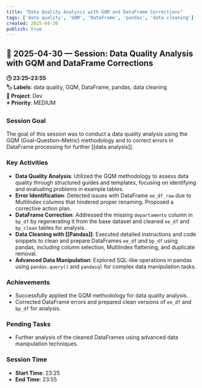 ```yaml
---
title: "Data Quality Analysis with GQM and DataFrame Corrections"
tags: ['data quality', 'GQM', 'DataFrame', 'pandas', 'data cleaning']
created: 2025-04-30
publish: true
---
```


## 📅 2025-04-30 — Session: Data Quality Analysis with GQM and DataFrame Corrections

**🕒 23:25–23:55**  
**🏷️ Labels**: data quality, GQM, DataFrame, pandas, data cleaning  
**📂 Project**: Dev  
**⭐ Priority**: MEDIUM  


### Session Goal
The goal of this session was to conduct a data quality analysis using the GQM (Goal–Question–Metric) methodology and to correct errors in DataFrame processing for further [[data analysis]].

### Key Activities
- **Data Quality Analysis**: Utilized the GQM methodology to assess data quality through structured guides and templates, focusing on identifying and evaluating problems in example tables.
- **Error Identification**: Detected issues with DataFrame `ee_df_raw` due to MultiIndex columns that hindered proper renaming. Proposed a corrective action plan.
- **DataFrame Correction**: Addressed the missing `departamento` column in `bp_df` by regenerating it from the base dataset and cleaned `ee_df` and `bp_clean` tables for analysis.
- **Data Cleaning with [[Pandas]]**: Executed detailed instructions and code snippets to clean and prepare DataFrames `ee_df` and `bp_df` using pandas, including column selection, MultiIndex flattening, and duplicate removal.
- **Advanced Data Manipulation**: Explored SQL-like operations in pandas using `pandas.query()` and `pandasql` for complex data manipulation tasks.

### Achievements
- Successfully applied the GQM methodology for data quality analysis.
- Corrected DataFrame errors and prepared clean versions of `ee_df` and `bp_df` for analysis.

### Pending Tasks
- Further analysis of the cleaned DataFrames using advanced data manipulation techniques.

### Session Time
- **Start Time**: 23:25
- **End Time**: 23:55
